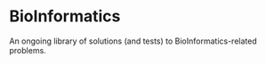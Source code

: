 BioInformatics
==============

An ongoing library of solutions (and tests) to BioInformatics-related problems.
